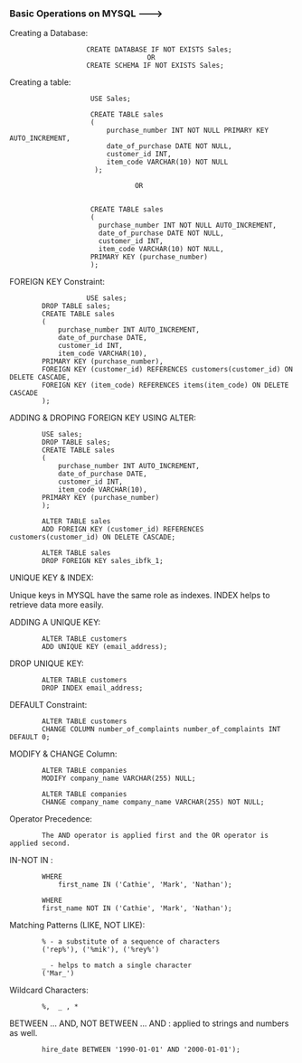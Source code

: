 ### Basic Operations on MYSQL --->

Creating a Database:                      
                       
                       CREATE DATABASE IF NOT EXISTS Sales;
                                      OR
                       CREATE SCHEMA IF NOT EXISTS Sales;
                     
Creating a table:
  
                        USE Sales;

                        CREATE TABLE sales
                        (
                            purchase_number INT NOT NULL PRIMARY KEY AUTO_INCREMENT,
                            date_of_purchase DATE NOT NULL,
                            customer_id INT,
                            item_code VARCHAR(10) NOT NULL
                         );

                                   OR
                                    

                        CREATE TABLE sales
                        (
                          purchase_number INT NOT NULL AUTO_INCREMENT,
                          date_of_purchase DATE NOT NULL,
                          customer_id INT,
                          item_code VARCHAR(10) NOT NULL,
                        PRIMARY KEY (purchase_number)
                        );

FOREIGN KEY Constraint:   
      

                       USE sales;
			DROP TABLE sales;
			CREATE TABLE sales
			(
			    purchase_number INT AUTO_INCREMENT,
			    date_of_purchase DATE,
			    customer_id INT,
			    item_code VARCHAR(10),
			PRIMARY KEY (purchase_number),
			FOREIGN KEY (customer_id) REFERENCES customers(customer_id) ON DELETE CASCADE,
			FOREIGN KEY (item_code) REFERENCES items(item_code) ON DELETE CASCADE
			);
			

ADDING & DROPING FOREIGN KEY USING ALTER:

			USE sales;
			DROP TABLE sales;
			CREATE TABLE sales
			(
				purchase_number INT AUTO_INCREMENT,
			    date_of_purchase DATE,
			    customer_id INT,
			    item_code VARCHAR(10),
			PRIMARY KEY (purchase_number)
			);

			ALTER TABLE sales
			ADD FOREIGN KEY (customer_id) REFERENCES customers(customer_id) ON DELETE CASCADE;

			ALTER TABLE sales
			DROP FOREIGN KEY sales_ibfk_1;


UNIQUE KEY & INDEX:

Unique keys in MYSQL have the same role as indexes.
INDEX helps to retrieve data more easily.
	
ADDING A UNIQUE KEY:
			
			ALTER TABLE customers
			ADD UNIQUE KEY (email_address);

DROP UNIQUE KEY:

			ALTER TABLE customers
			DROP INDEX email_address;



DEFAULT Constraint:


			ALTER TABLE customers
			CHANGE COLUMN number_of_complaints number_of_complaints INT DEFAULT 0;

MODIFY & CHANGE Column:
			
			ALTER TABLE companies
			MODIFY company_name VARCHAR(255) NULL;
			
			ALTER TABLE companies
			CHANGE company_name company_name VARCHAR(255) NOT NULL;
			
			
Operator Precedence:
			
			The AND operator is applied first and the OR operator is applied second.
			
IN-NOT IN :

			WHERE
    			first_name IN ('Cathie', 'Mark', 'Nathan');
				
			WHERE
			first_name NOT IN ('Cathie', 'Mark', 'Nathan');

Matching Patterns (LIKE, NOT LIKE):
			
			% - a substitute of a sequence of characters
			('rep%'), ('%mik'), ('%rey%')
			
			_ - helps to match a single character
			('Mar_')

Wildcard Characters:
			
			%,  _ , *
			

BETWEEN ... AND,  NOT BETWEEN ... AND : applied to strings and numbers as well.  

			hire_date BETWEEN '1990-01-01' AND '2000-01-01');
